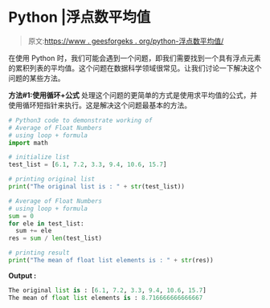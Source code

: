 # Python |浮点数平均值

> 原文:[https://www . geesforgeks . org/python-浮点数平均值/](https://www.geeksforgeeks.org/python-average-of-float-numbers/)

在使用 Python 时，我们可能会遇到一个问题，即我们需要找到一个具有浮点元素的累积列表的平均值。这个问题在数据科学领域很常见。让我们讨论一下解决这个问题的某些方法。

**方法#1:使用循环+公式**
处理这个问题的更简单的方式是使用求平均值的公式，并使用循环短指针来执行。这是解决这个问题最基本的方法。

```py
# Python3 code to demonstrate working of 
# Average of Float Numbers 
# using loop + formula 
import math

# initialize list 
test_list = [6.1, 7.2, 3.3, 9.4, 10.6, 15.7] 

# printing original list 
print("The original list is : " + str(test_list)) 

# Average of Float Numbers
# using loop + formula 
sum = 0
for ele in test_list:
  sum += ele
res = sum / len(test_list)

# printing result 
print("The mean of float list elements is : " + str(res)) 
```

**Output :**

```py
The original list is : [6.1, 7.2, 3.3, 9.4, 10.6, 15.7]
The mean of float list elements is : 8.716666666666667

```